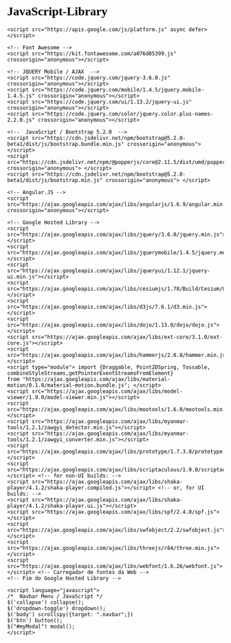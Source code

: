 # JavaScript-Library

<!DOCTYPE html>

<html>
<head>

<title>JavaScript Library</title>

<meta charset="UTF-8">
<meta name="viewport" content="width=device-width, initial-scale=1">

<link rel="stylesheet" href="https://www.w3schools.com/w3css/4/w3.css" type="text/css">
<link rel="stylesheet" href="https://fonts.googleapis.com/css?family=Roboto" type="text/css">

<!--  CSS / Fontes Awesome -->
<link rel="stylesheet" href="https://cdnjs.cloudflare.com/ajax/libs/font-awesome/4.7.0/css/font-awesome.css" type="text/css">
<link rel="stylesheet" href="https://use.fontawesome.com/releases/v5.2.0/css/all.css" crossorigin="anonymous" type="text/css"> 
<link rel="stylesheet" href="node_modules/@fortawesome/fontawesome-free/css/all.css" crossorigin="anonymous" type="text/css"> 

<!-- JQuery / JQuery Mobile / Google Hosted Library -->
<link rel="stylesheet" href="https://code.jquery.com/jquery.mobile-1.4.5.min.css" type="text/css">
<link rel="stylesheet" href="https://code.jquery.com/jquery.mobile.structure-1.4.5.min.css" type="text/css" type="text/css">
<link rel="stylesheet" href="https://ajax.googleapis.com/ajax/libs/jquerymobile/1.4.5/jquery.mobile.min.css" type="text/css">
<link rel="stylesheet" href="https://ajax.googleapis.com/ajax/libs/jqueryui/1.12.1/themes/smoothness/jquery-ui.css" type="text/css">
<link rel="stylesheet" href="https://ajax.googleapis.com/ajax/libs/shaka-player/4.1.2/controls.css" type="text/css">

<!-- CSS / BOOTSTRAP 5.2.0 --> 
<link rel="stylesheet" href="https://cdn.jsdelivr.net/npm/bootstrap@5.2.0-beta1/dist/css/bootstrap.min.css" type="text/css"> 
 
<style>
    .html,body,h1,h2,h3,h4,h5,h6,p,span {font-family: 'Arial, Helvetica, sans-serif'; color:black;}
</style>

</head>

<body>

<!-- JavaScript (colocar no final dentro do body) -->

    <script src="https://apis.google.com/js/platform.js" async defer></script>
    
    <!-- Font Awesome -->
    <script src="https://kit.fontawesome.com/a076d05399.js" crossorigin="anonymous"></script>
    
    <!-- JQUERY Mobile / AJAX  -->
    <script src="https://code.jquery.com/jquery-3.6.0.js" crossorigin="anonymous"></script>
    <script src="https://code.jquery.com/mobile/1.4.5/jquery.mobile-1.4.5.js" crossorigin="anonymous"></script>   
    <script src="https://code.jquery.com/ui/1.13.2/jquery-ui.js" crossorigin="anonymous"></script>
    <script src="https://code.jquery.com/color/jquery.color.plus-names-2.2.0.js" crossorigin="anonymous"></script>
  
    <!--  JavaScript / Bootstrap 5.2.0  -->
    <script src="https://cdn.jsdelivr.net/npm/bootstrap@5.2.0-beta1/dist/js/bootstrap.bundle.min.js" crossorigin="anonymous"> </script>
    <script src="https://cdn.jsdelivr.net/npm/@popperjs/core@2.11.5/dist/umd/popper.min.js" crossorigin="anonymous"> </script>
    <script src="https://cdn.jsdelivr.net/npm/bootstrap@5.2.0-beta1/dist/js/bootstrap.min.js" crossorigin="anonymous"> </script>
    
    <!-- Angular.JS -->
    <script src="https://ajax.googleapis.com/ajax/libs/angularjs/1.6.9/angular.min.js" crossorigin="anonymous"></script>
    
    <!-- Google Hosted Library -->
    <script src="https://ajax.googleapis.com/ajax/libs/jquery/3.6.0/jquery.min.js"></script>
    <script src="https://ajax.googleapis.com/ajax/libs/jquerymobile/1.4.5/jquery.mobile.min.js"></script>
    <script src="https://ajax.googleapis.com/ajax/libs/jqueryui/1.12.1/jquery-ui.min.js"></script>
    <script src="https://ajax.googleapis.com/ajax/libs/cesiumjs/1.78/Build/Cesium/Cesium.js"></script>
    <script src="https://ajax.googleapis.com/ajax/libs/d3js/7.6.1/d3.min.js"></script>
    <script src="https://ajax.googleapis.com/ajax/libs/dojo/1.13.0/dojo/dojo.js"></script>
    <script src="https://ajax.googleapis.com/ajax/libs/ext-core/3.1.0/ext-core.js"></script>
    <script src="https://ajax.googleapis.com/ajax/libs/hammerjs/2.0.8/hammer.min.js"></script>
    <script type="module"> import {Draggable, Point2DSpring, Tossable, combineStyleStreams,getPointerEventStreamsFromElement} 
    from "https://ajax.googleapis.com/ajax/libs/material-motion/0.1.0/material-motion.bundle.js"; </script>
    <script src="https://ajax.googleapis.com/ajax/libs/model-viewer/1.9.0/model-viewer.min.js"></script>
    <script src="https://ajax.googleapis.com/ajax/libs/mootools/1.6.0/mootools.min.js"></script>
    <script src="https://ajax.googleapis.com/ajax/libs/myanmar-tools/1.2.1/zawgyi_detector.min.js"></script> 
    <script src="https://ajax.googleapis.com/ajax/libs/myanmar-tools/1.2.1/zawgyi_converter.min.js"></script>
    <script src="https://ajax.googleapis.com/ajax/libs/prototype/1.7.3.0/prototype.js"></script>
    <script src="https://ajax.googleapis.com/ajax/libs/scriptaculous/1.9.0/scriptaculous.js"></script> <!-- for non-UI builds: -->
    <script src="https://ajax.googleapis.com/ajax/libs/shaka-player/4.1.2/shaka-player.compiled.js"></script> <!-- or, for UI builds: -->
    <script src="https://ajax.googleapis.com/ajax/libs/shaka-player/4.1.2/shaka-player.ui.js"></script>
    <script src="https://ajax.googleapis.com/ajax/libs/spf/2.4.0/spf.js"></script>
    <script src="https://ajax.googleapis.com/ajax/libs/swfobject/2.2/swfobject.js"></script>
    <script src="https://ajax.googleapis.com/ajax/libs/threejs/r84/three.min.js"></script>
    <script src="https://ajax.googleapis.com/ajax/libs/webfont/1.6.26/webfont.js"></script> <!-- Carregador de fontes da Web -->
    <!-- Fim do Google Hosted Library -->
    
    <script language="javascript"> 
	/*  Navbar Menu / JavaScript */
    $('collapse') collapse();
	$('dropdown-toggle') dropdown();
	$('body') scrollspy({target: ".navbar";})
	$('btn') button();
	$("#myModal") modal();
    </script>
    
<!--  Fim do JavaScript (colocar no final dentro do Body) -->

</body>
</html>

